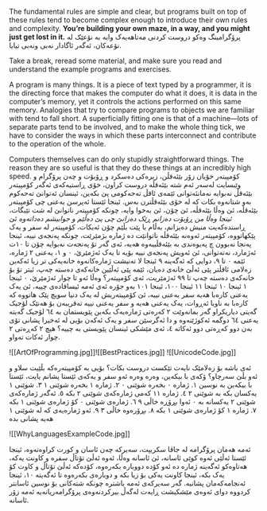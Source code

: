 The fundamental rules are simple and clear, but programs built on top of these rules tend to become complex enough to introduce their own rules and complexity. **You’re building your own maze, in a way, and you might just get lost in it.**
پرۆگرامینگ وەکو دروست کردنی مەتاهەیەک وایە بە نۆعێک لە نۆعەکان، ئەگەر ئاگادار نەبی ونەبی تیایا.

Take a break, reread some material, and make sure you read and understand the example programs and exercises.

A program is many things. It is a piece of text typed by a programmer,
it is the directing force that makes the computer do what it does, it is data in the computer’s memory, yet it controls the actions performed on this same memory. Analogies that try to compare programs to objects we are familiar with tend to fall short. A superficially fitting one is that of a machine—lots of separate parts tend to be involved, and to make the whole thing tick, we have to consider the ways in which these parts interconnect and contribute to the operation of the whole.


Computers themselves can do only stupidly straightforward things.
The reason they are so useful is that they do these things at an incredibly high speed.
کۆمپیتەر خۆیان زۆر بێئەقڵن، زیرەکی دەسکرد و ڕۆبۆت و چەن پرۆگرام و وێبسایت لەسەر ئەم شتە بێئەقڵە دروست کراون، خۆی ڕاستیەکەی ئەگەر کۆمپیتەر بێئەقڵ نەبوایە نەمانئەتوانی ئێمەی ئاقڵ تەحەکومی پێ بکەین، ئینسان ئەتوانێ تەحەکوم بەو شتانەوە بکات کە لە خۆی بێئەقڵترن بەس. ئینجا ئێستا ئەپرسن یەعنی چی کۆمپیتەر بێئەقڵە، ئێ وەڵا بێئەقڵە، ئێ چۆن، ئێ بەخوا وایە، چونکە کۆمپیتەر ناتوانێ لە شت تێبگات، *ئینجا وەڵا من ڕۆبۆت دەزانم ڕێک دەزانێ چی پێ دەڵێم و جوابیشم دەداتەوە*
ئێ ڕاستدەکەیت منیش دەیزانم، بەڵام با پێت بڵێم چۆن ئەیکات، کۆمپیتەر لە سفر و یەک پێکهاتووە، کۆمپیتەر ئەوەنە بێئەقڵە ناتوانێت دە ژمارە بژمێرێت، چونکە پەنجەی نییە، ئینجا پەنجا نەبوون چ پەیوەندی بە بێئەقڵییەوە هەیە، ئەی گەر تۆ پەنجەت نەبوایە چۆن تا ١٠ت ئەژمارد، نەتەتوانی، ئێ ئەویش پەنجەی نییە بۆیە تا یەک ئەژمێرێ، ٠ و ١، یەعنی ٢ ژمارە، ئێمە ٠ تا ٩، دوایی کە ئەگەینە ٩ ئینجا لا تەنیشت ژمارەکانەوە خانەیەکی تر زیا ئەکەین زەلامی ئاقڵتر پێی ئەڵێ خانەی دەیان، ئێمە پێی ئەڵێین خانەکەی دەستە چەپ، ئیتر تۆ بۆ خانەکەی دەستە چەپ تا ٩٩ ئەژمێریت، ئەی کۆمپیتەر؟ وەڵا ئەو تا چوار ئەژمێرێ، ٠ ئینجا ١ ئینجا ١٠ ئینجا ١١ ئینجا ١٠٠، ئینجا ١٠١ بەو جۆرە
ئەی ئەمە ئیسافادەی چییە، ئێ یەک یەعنی کارەبا هەیە سفر یەعنی نییە، ئێ کۆمپیتەریش لە یەک دنیا سویچ پێک هاتووە کە کارەبا بە ناویا ئەڕوات، یەک یەعنی هەیە و سفر یەعنی نییە
تەقریبەن بۆ هەنێک لۆجیک گەیتی دیاریکراو گەر بمانەوێت ٢ کەرەتی ژمارەیەک بکەین پێویستمان بە ٦٤ لۆجیک گەیتە یەعنی ٦٤ دوگمە ئەکوژێنەوە و دا ئەگرسێن سفر و یەک ئەکەن بۆیی لە ئەخیرا پشانی تۆی بەن دوو کەڕەتی دوو ئەکاتە ٤، ئەی مێشکی ئینسان پێویستی بە چییە؟ هیچ ٢ کەڕەتی ٢ چوار ئەکات تەواو.

![[ArtOfProgramming.jpg]]![[BestPractices.jpg]]
![[UnicodeCode.jpg]]


ئەی باشە بۆ زەلامێک نایەت تێکست دروست بکات؟ بۆیی بە کۆمپیتەرەکە بڵێیت سلاو و ئەو بڵێ سەرچاو؟
ۆکەی با بیکەین، وەرە وەرە ئەو سفر و یەکەی ئێستا پشانم یایت، ئێستا با بیکەین بە نوسین
١. ژمارە ٠ بخەرە شوێنی ٠
٢. ژمارە ١ بخەرە شوێنی ١
٣. شوێنی ١ یەکسان بکە بە شوێنی ٢
٤. ژمارە ١١ کەمی ژمارەکەی شوێنی ٢ بکە
٥. ئەگەر ژمارەکەی شوێنی ٢ یەکسانە بە ٠ ئەوا بڕۆڕە خاڵی ٩
٦. ژمارەی شوێنی ٠ کۆ ژمارەی شوێنی ١ بکە
٧. ژمارە ١ کۆ ژمارەی شوێنی ١ بکە
٨. بڕۆرەوە خاڵی ٣
٩. ئەو ژمارەیەی کە لە شوێنی ١ هەیە پشانی بدە

![[WhyLanguagesExampleCode.jpg]]

ئەمە هەمان پرۆگرامە لە جاڤا سکریپت، سەیرکە چەن ئاسان و کورت کراوەتەوە، ئینجا ئێستا ئەڵێی ئەوە کوێی ئاسانە، ئێ ئاسانە وەڵا، ئەوە ئەڵێ تۆتاڵ سفرە و کاونت یەکە، هەتاوەکو ئەگەینە ژمارە دە ئەو کۆدە دووبارە بکەرەوە، کۆدەکە ئەڵێ تۆتاڵ و کاوت کۆ یەک بکە، ئینجا کاونت یەکی بۆ زیا بکە و دوبارەی بکەرەوە تا ئەگەیتە ١٠، ئینجا ئەنجامەکەمان پشانبە. گەر سەیرکەی ئەمە باشترە چونکە شتەکانی بۆ نوسین ئاسانتر کردووە دوای ئەوەی مێشکیشت ڕایەت لەگەڵ بیرکردنەوەی پرۆگرامەریانەیە ئەمە زۆر ئاسانە.


